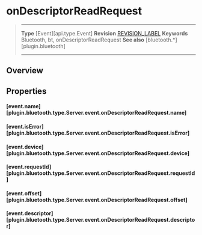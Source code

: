 # onDescriptorReadRequest

> --------------------- ------------------------------------------------------------------------------------------
> __Type__              [Event][api.type.Event]
> __Revision__          [REVISION_LABEL](REVISION_URL)
> __Keywords__          Bluetooth, bt, onDescriptorReadRequest
> __See also__          [bluetooth.*][plugin.bluetooth]
> --------------------- ------------------------------------------------------------------------------------------

## Overview

## Properties

#### [event.name][plugin.bluetooth.type.Server.event.onDescriptorReadRequest.name]

#### [event.isError][plugin.bluetooth.type.Server.event.onDescriptorReadRequest.isError]

#### [event.device][plugin.bluetooth.type.Server.event.onDescriptorReadRequest.device]

#### [event.requestId][plugin.bluetooth.type.Server.event.onDescriptorReadRequest.requestId]

#### [event.offset][plugin.bluetooth.type.Server.event.onDescriptorReadRequest.offset]

#### [event.descriptor][plugin.bluetooth.type.Server.event.onDescriptorReadRequest.descriptor]